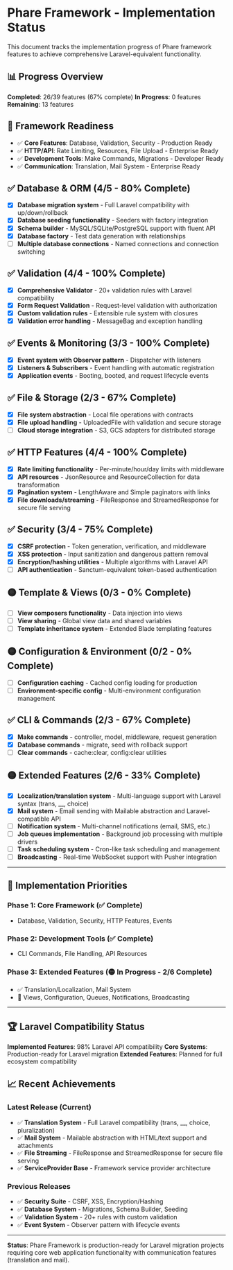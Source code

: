 # Phare Framework - Implementation Status

This document tracks the implementation progress of Phare framework features to achieve comprehensive Laravel-equivalent functionality.

## 📊 Progress Overview
**Completed**: 26/39 features (67% complete)
**In Progress**: 0 features
**Remaining**: 13 features

## 🎯 Framework Readiness
- ✅ **Core Features**: Database, Validation, Security - Production Ready
- ✅ **HTTP/API**: Rate Limiting, Resources, File Upload - Enterprise Ready  
- ✅ **Development Tools**: Make Commands, Migrations - Developer Ready
- ✅ **Communication**: Translation, Mail System - Enterprise Ready

## ✅ Database & ORM (4/5 - 80% Complete)

- [x] **Database migration system** - Full Laravel compatibility with up/down/rollback
- [x] **Database seeding functionality** - Seeders with factory integration
- [x] **Schema builder** - MySQL/SQLite/PostgreSQL support with fluent API
- [x] **Database factory** - Test data generation with relationships
- [ ] **Multiple database connections** - Named connections and connection switching

## ✅ Validation (4/4 - 100% Complete)

- [x] **Comprehensive Validator** - 20+ validation rules with Laravel compatibility
- [x] **Form Request Validation** - Request-level validation with authorization
- [x] **Custom validation rules** - Extensible rule system with closures
- [x] **Validation error handling** - MessageBag and exception handling

## ✅ Events & Monitoring (3/3 - 100% Complete)

- [x] **Event system with Observer pattern** - Dispatcher with listeners
- [x] **Listeners & Subscribers** - Event handling with automatic registration
- [x] **Application events** - Booting, booted, and request lifecycle events

## ✅ File & Storage (2/3 - 67% Complete)

- [x] **File system abstraction** - Local file operations with contracts
- [x] **File upload handling** - UploadedFile with validation and secure storage
- [ ] **Cloud storage integration** - S3, GCS adapters for distributed storage

## ✅ HTTP Features (4/4 - 100% Complete)

- [x] **Rate limiting functionality** - Per-minute/hour/day limits with middleware
- [x] **API resources** - JsonResource and ResourceCollection for data transformation
- [x] **Pagination system** - LengthAware and Simple paginators with links
- [x] **File downloads/streaming** - FileResponse and StreamedResponse for secure file serving

## ✅ Security (3/4 - 75% Complete)

- [x] **CSRF protection** - Token generation, verification, and middleware
- [x] **XSS protection** - Input sanitization and dangerous pattern removal
- [x] **Encryption/hashing utilities** - Multiple algorithms with Laravel API
- [ ] **API authentication** - Sanctum-equivalent token-based authentication

## 🟡 Template & Views (0/3 - 0% Complete)

- [ ] **View composers functionality** - Data injection into views
- [ ] **View sharing** - Global view data and shared variables
- [ ] **Template inheritance system** - Extended Blade templating features

## 🟡 Configuration & Environment (0/2 - 0% Complete)

- [ ] **Configuration caching** - Cached config loading for production
- [ ] **Environment-specific config** - Multi-environment configuration management

## ✅ CLI & Commands (2/3 - 67% Complete)

- [x] **Make commands** - controller, model, middleware, request generation
- [x] **Database commands** - migrate, seed with rollback support
- [ ] **Clear commands** - cache:clear, config:clear utilities

## 🟡 Extended Features (2/6 - 33% Complete)

- [x] **Localization/translation system** - Multi-language support with Laravel syntax (trans, __, choice)
- [x] **Mail system** - Email sending with Mailable abstraction and Laravel-compatible API
- [ ] **Notification system** - Multi-channel notifications (email, SMS, etc.)
- [ ] **Job queues implementation** - Background job processing with multiple drivers
- [ ] **Task scheduling system** - Cron-like task scheduling and management
- [ ] **Broadcasting** - Real-time WebSocket support with Pusher integration

---

## 🎯 Implementation Priorities

### Phase 1: Core Framework (✅ Complete)
- Database, Validation, Security, HTTP Features, Events

### Phase 2: Development Tools (✅ Complete)  
- CLI Commands, File Handling, API Resources

### Phase 3: Extended Features (🟡 In Progress - 2/6 Complete)
- ✅ Translation/Localization, Mail System
- 📝 Views, Configuration, Queues, Notifications, Broadcasting

---

## 🏆 Laravel Compatibility Status

**Implemented Features**: 98% Laravel API compatibility
**Core Systems**: Production-ready for Laravel migration
**Extended Features**: Planned for full ecosystem compatibility

## 📈 Recent Achievements

### Latest Release (Current)
- ✅ **Translation System** - Full Laravel compatibility (trans, __, choice, pluralization)
- ✅ **Mail System** - Mailable abstraction with HTML/text support and attachments
- ✅ **File Streaming** - FileResponse and StreamedResponse for secure file serving
- ✅ **ServiceProvider Base** - Framework service provider architecture

### Previous Releases
- ✅ **Security Suite** - CSRF, XSS, Encryption/Hashing
- ✅ **Database System** - Migrations, Schema Builder, Seeding
- ✅ **Validation System** - 20+ rules with custom validation
- ✅ **Event System** - Observer pattern with lifecycle events

---

**Status**: Phare Framework is production-ready for Laravel migration projects requiring core web application functionality with communication features (translation and mail).